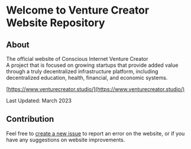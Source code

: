 # Welcome to Venture Creator Website Repository

## About

The official website of Conscious Internet
Venture Creator
<br>
A project that is focused on growing startups that provide added value through a truly decentralized infrastructure platform, including decentralized education, health, financial, and economic systems.

[https://www.venturecreator.studio/](https://www.venturecreator.studio/)

Last Updated: March 2023

## Contribution

Feel free to [create a new issue](https://github.com/threefoldfoundation/www_venturecreator/issues) to report an error on the website, or if you have any suggestions on website improvements. 
